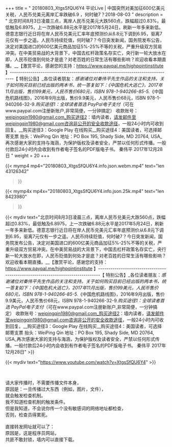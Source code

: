 +++
title = " 20180803_XtgsSfQU6Y4 平论Live |  中国突然对美加征600亿美元关税，人民币兑美元离岸汇率跌破6.9 ，何时破7？2018-08-03 "
description = " 北京时间8月3日凌晨三点，离岸人民币兑美元大跌560点，跌幅超过0.83%，最低触及6.8975，上一次跌破6.88元水平是2017年5月24日，刷新一年多来新低。德意志银行近日将在岸人民币兑美元汇率年底预测价从6.8元下调到6.95，驱离7元仅有一步之遥。人民币持续贬值，何时破7？今日突发新闻，国务院发布公告，决定对美国进口的600亿美元商品加征5%-25%不等的关税，严重升级双方贸易冲突。在中美贸易战的大背景下，中国去杠杆政策名存实亡，央行新一轮大放水在即，人民币贬值到何处才是底？对老百姓的日常生活有哪些影响？欢迎收看本期直播。__【激赏平论，感谢您的支持：https://www.paypal.me/highpointinstitute 】_-------------------------------------------------------------------------------_【 特别公告】_各位读者朋友：_感谢诸位对秦伟平先生作品的关注和支持。_关于如何购买目前已经出版的两本书，统一答复如下：_《中国危机大逃亡》，2017年11月出版，售价99美元，人民币售价680元，ISBN 978-1-940266-85-5._《中国危机路线图》，2016年9月出版，售价9.9美元，人民币售价68元，ISBN 978-1-940266-32-9._购买途径1：全球读者首选 PayPal电子支付_（可在www.paypal.com注册新账户,非常简便，一分钟搞定）     收款账号：weipingqin1980@gmail.com_购买途径2：墙内读者，请发邮件至weipingqin1980@gmail.com咨询非公开的安全收款途径，一般24小时内可收到回复。__购买途径3：Google Play 在线购买__购买途径4：美国读者，可选择邮寄支票     抬头：WeiPing Qin     地址：PO Box 195, Shady Side, MD 20764, USA_再次感谢大家的支持与海涵，为保护版权及读者安全，严禁以任何形式传播。一般付款后24小时内会收到有作者电子签名的PDF版电子书。     秦伟平     2017年12月28日 "
weight = 20
+++

{{< mymp4 mp4="20180803_XtgsSfQU6Y4.info.json.webm.mp4" 
text="len 43126342"
>}}

{{< mymp4x  mp4x="20180803_XtgsSfQU6Y4.info.json.25k.mp4"
text="len 8423980"
>}}


{{< mydiv text="北京时间8月3日凌晨三点，离岸人民币兑美元大跌560点，跌幅超过0.83%，最低触及6.8975，上一次跌破6.88元水平是2017年5月24日，刷新一年多来新低。德意志银行近日将在岸人民币兑美元汇率年底预测价从6.8元下调到6.95，驱离7元仅有一步之遥。人民币持续贬值，何时破7？今日突发新闻，国务院发布公告，决定对美国进口的600亿美元商品加征5%-25%不等的关税，严重升级双方贸易冲突。在中美贸易战的大背景下，中国去杠杆政策名存实亡，央行新一轮大放水在即，人民币贬值到何处才是底？对老百姓的日常生活有哪些影响？欢迎收看本期直播。__【激赏平论，感谢您的支持：https://www.paypal.me/highpointinstitute 】_-------------------------------------------------------------------------------_【 特别公告】_各位读者朋友：_感谢诸位对秦伟平先生作品的关注和支持。_关于如何购买目前已经出版的两本书，统一答复如下：_《中国危机大逃亡》，2017年11月出版，售价99美元，人民币售价680元，ISBN 978-1-940266-85-5._《中国危机路线图》，2016年9月出版，售价9.9美元，人民币售价68元，ISBN 978-1-940266-32-9._购买途径1：全球读者首选 PayPal电子支付_（可在www.paypal.com注册新账户,非常简便，一分钟搞定）     收款账号：weipingqin1980@gmail.com_购买途径2：墙内读者，请发邮件至weipingqin1980@gmail.com咨询非公开的安全收款途径，一般24小时内可收到回复。__购买途径3：Google Play 在线购买__购买途径4：美国读者，可选择邮寄支票     抬头：WeiPing Qin     地址：PO Box 195, Shady Side, MD 20764, USA_再次感谢大家的支持与海涵，为保护版权及读者安全，严禁以任何形式传播。一般付款后24小时内会收到有作者电子签名的PDF版电子书。     秦伟平     2017年12月28日" >}}
<br>

{{< mydiv text="https://www.youtube.com/watch?v=XtgsSfQU6Y4" >}}


<br>

请大家传播时，不需要传播文件本身，<br>
原因是：一旦传播过大东西（例如，图片，文件），<br>
就会触发检查机制。<br>
我不知道检查机制的触发条件。<br>
但是我知道，不会说你传一个没有敏感词的网络地址都检查，<br>
否则，检查员得累死。<br><br>
直接转发网址就可以了：<br>
原因是，这是程序员网站，<br>
共匪不敢封锁，墙内可以直接下载。


